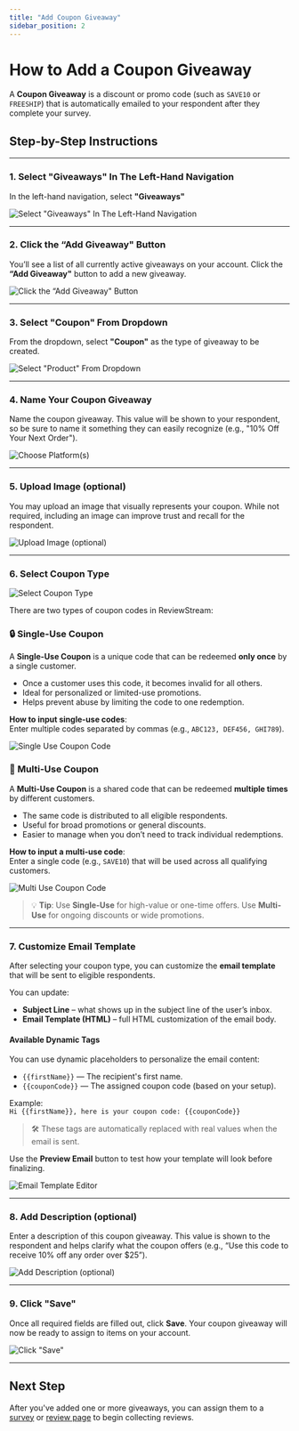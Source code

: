 ```yaml
---
title: "Add Coupon Giveaway"
sidebar_position: 2
---
```


# How to Add a Coupon Giveaway

A **Coupon Giveaway** is a discount or promo code (such as `SAVE10` or `FREESHIP`) that is automatically emailed to your respondent after they complete your survey.

## Step-by-Step Instructions

---

### 1. Select "Giveaways" In The Left-Hand Navigation

In the left-hand navigation, select **"Giveaways"**

![Select "Giveaways" In The Left-Hand Navigation](/img/giveaways/giveaways.png)

---

### 2. Click the “Add Giveaway" Button

You’ll see a list of all currently active giveaways on your account. Click the **“Add Giveaway"** button to add a new giveaway.

![Click the “Add Giveaway" Button](/img/giveaways/add.png)

---

### 3. Select "Coupon" From Dropdown

From the dropdown, select **"Coupon"** as the type of giveaway to be created.

![Select "Product" From Dropdown](/img/giveaways/coupon.png)

---

### 4. Name Your Coupon Giveaway

Name the coupon giveaway. This value will be shown to your respondent, so be sure to name it something they can easily recognize (e.g., "10% Off Your Next Order").

![Choose Platform(s)](/img/giveaways/name.png)

---

### 5. Upload Image (optional)

You may upload an image that visually represents your coupon. While not required, including an image can improve trust and recall for the respondent.

![Upload Image (optional)](/img/giveaways/image.png)

---

### 6. Select Coupon Type

![Select Coupon Type](/img/giveaways/coupon_type.png)

There are two types of coupon codes in ReviewStream:

### 🔒 Single-Use Coupon

A **Single-Use Coupon** is a unique code that can be redeemed **only once** by a single customer.

-   Once a customer uses this code, it becomes invalid for all others.
-   Ideal for personalized or limited-use promotions.
-   Helps prevent abuse by limiting the code to one redemption.

**How to input single-use codes**:  
Enter multiple codes separated by commas (e.g., `ABC123, DEF456, GHI789`).

![Single Use Coupon Code](/img/giveaways/single_use.png)

### 🔁 Multi-Use Coupon

A **Multi-Use Coupon** is a shared code that can be redeemed **multiple times** by different customers.

-   The same code is distributed to all eligible respondents.
-   Useful for broad promotions or general discounts.
-   Easier to manage when you don’t need to track individual redemptions.

**How to input a multi-use code**:  
Enter a single code (e.g., `SAVE10`) that will be used across all qualifying customers.

![Multi Use Coupon Code](/img/giveaways/multi_use.png)

> 💡 **Tip**: Use **Single-Use** for high-value or one-time offers. Use **Multi-Use** for ongoing discounts or wide promotions.

---

### 7. Customize Email Template

After selecting your coupon type, you can customize the **email template** that will be sent to eligible respondents.

You can update:

-   **Subject Line** – what shows up in the subject line of the user’s inbox.
-   **Email Template (HTML)** – full HTML customization of the email body.

#### Available Dynamic Tags

You can use dynamic placeholders to personalize the email content:

-   `{{firstName}}` — The recipient's first name.
-   `{{couponCode}}` — The assigned coupon code (based on your setup).

Example:  
`Hi {{firstName}}, here is your coupon code: {{couponCode}}`

> 🛠️ These tags are automatically replaced with real values when the email is sent.

Use the **Preview Email** button to test how your template will look before finalizing.

![Email Template Editor](/img/giveaways/email_template.png)

---

### 8. Add Description (optional)

Enter a description of this coupon giveaway. This value is shown to the respondent and helps clarify what the coupon offers (e.g., “Use this code to receive 10% off any order over $25”).

![Add Description (optional)](/img/giveaways/description.png)

---

### 9. Click "Save"

Once all required fields are filled out, click **Save**. Your coupon giveaway will now be ready to assign to items on your account.

![Click "Save"](/img/giveaways/save_coupon.png)

---

## Next Step

After you've added one or more giveaways, you can assign them to a [survey](../landingpages/survey) or [review page](../landingpages/reviewpage) to begin collecting reviews.
